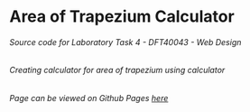 # Area of Trapezium Calculator
###### Source code for Laboratory Task 4 - DFT40043 - Web Design
###### Creating calculator for area of trapezium using calculator
###### Page can be viewed on Github Pages [here](https://yedd77.github.io/Area-of-Trapezium-calculator/)
